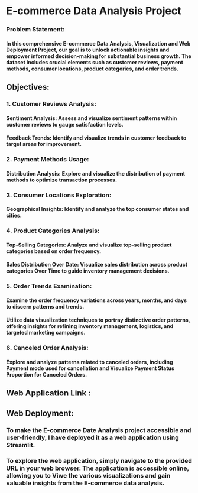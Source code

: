 # E-commerce Data Analysis Project

### Problem Statement:

#### In this comprehensive E-commerce Data Analysis, Visualization and Web Deployment Project, our goal is to unlock actionable insights and empower informed decision-making for substantial business growth. The dataset includes crucial elements such as customer reviews, payment methods, consumer locations, product categories, and order trends.

## Objectives:

### 1. Customer Reviews Analysis:
#### Sentiment Analysis: Assess and visualize sentiment patterns within customer reviews to gauge satisfaction levels.
#### Feedback Trends: Identify and visualize trends in customer feedback to target areas for improvement.

### 2. Payment Methods Usage:
#### Distribution Analysis: Explore and visualize the distribution of payment methods to optimize transaction processes.

### 3. Consumer Locations Exploration:
#### Geographical Insights: Identify and analyze the top consumer states and cities.

### 4. Product Categories Analysis: 
#### Top-Selling Categories: Analyze and visualize top-selling product categories based on order frequency.
#### Sales Distribution Over Date: Visualize sales distribution across product categories Over Time to guide inventory management decisions.

### 5. Order Trends Examination:
#### Examine the order frequency variations across years, months, and days to discern patterns and trends.
#### Utilize data visualization techniques to portray distinctive order patterns, offering insights for refining inventory management, logistics, and targeted marketing campaigns.

### 6. Canceled Order Analysis:
#### Explore and analyze patterns related to canceled orders, including Payment mode used for cancellation and Visualize Payment Status Proportion for Canceled Orders.

## Web Application Link : 

## Web Deployment: 
### To make the E-commerce Date Analysis project accessible and user-friendly, I have deployed it as a web application using Streamlit.
### To explore the web application, simply navigate to the provided URL in your web browser. The application is accessible online, allowing you to Viwe the various visualizations and gain valuable insights from the E-commerce data analysis.

